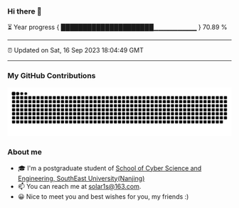 ### Hi there 👋

⏳ Year progress { █████████████████████▁▁▁▁▁▁▁▁▁ } 70.89 %

---

⏰ Updated on Sat, 16 Sep 2023 18:04:49 GMT

---
### My GitHub Contributions    

![](https://raw.githubusercontent.com/chenzongyao200127/chenzongyao200127/main/assets/github-contribution-grid-snake.svg)          

### About me   

- 🎓 I'm a postgraduate student of [School of Cyber Science and Engineering, SouthEast University(Nanjing)](https://www.seu.edu.cn/)
- 📫 You can reach me at [solar1s@163.com](mailto:solar1s@163.com).
- 😀 Nice to meet you and best wishes for you, my friends :)  


